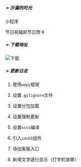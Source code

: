 ##### ➢ 沙漏的时光
小程序

节日祝福和节日贺卡

##### ➢ 下载地址

![下载](https://file.smallzhiyun.com/gh_729f40665ffc_344.jpg)

##### ➢ 更新日志

1. 使用`wepy`框架

2. 设置`.gitignore`文件

3. 设置分包加载

4. 设置强制更新

5. 设置`scss`编译

6. 引入`zanUI`组件

7. 添加客服入口
8. 新增文字逐行显示（打字机效果）